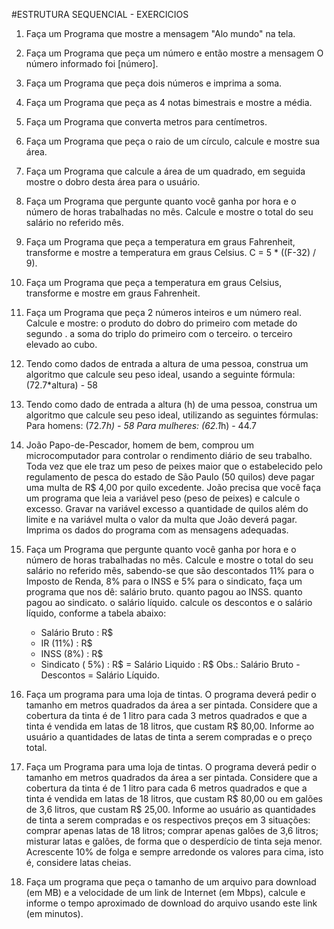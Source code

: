 #ESTRUTURA SEQUENCIAL - EXERCICIOS


1. Faça um Programa que mostre a mensagem "Alo mundo" na tela.
2. Faça um Programa que peça um número e então mostre a mensagem O número informado foi [número].
3. Faça um Programa que peça dois números e imprima a soma.
4. Faça um Programa que peça as 4 notas bimestrais e mostre a média.
5. Faça um Programa que converta metros para centímetros.
6. Faça um Programa que peça o raio de um círculo, calcule e mostre sua área.
7. Faça um Programa que calcule a área de um quadrado, em seguida mostre o dobro desta área para o usuário.
8. Faça um Programa que pergunte quanto você ganha por hora e o número de horas trabalhadas no mês. Calcule e mostre o
   total do seu salário no referido mês.
9. Faça um Programa que peça a temperatura em graus Fahrenheit, transforme e mostre a temperatura em graus Celsius.
	C = 5 * ((F-32) / 9).
10. Faça um Programa que peça a temperatura em graus Celsius, transforme e mostre em graus Fahrenheit.
11. Faça um Programa que peça 2 números inteiros e um número real. Calcule e mostre:
	o produto do dobro do primeiro com metade do segundo .
	a soma do triplo do primeiro com o terceiro.
	o terceiro elevado ao cubo.
12. Tendo como dados de entrada a altura de uma pessoa, construa um algoritmo que calcule seu peso ideal, usando a seguinte
    fórmula: (72.7*altura) - 58
13. Tendo como dado de entrada a altura (h) de uma pessoa, construa um algoritmo que calcule seu peso ideal, utilizando
    as seguintes fórmulas:
	Para homens: (72.7*h) - 58
	Para mulheres: (62.1*h) - 44.7
14. João Papo-de-Pescador, homem de bem, comprou um microcomputador para controlar o rendimento diário de seu trabalho.
    Toda vez que ele traz um peso de peixes maior que o estabelecido pelo regulamento de pesca do estado de São Paulo 
    (50 quilos) deve pagar uma multa de R$ 4,00 por quilo excedente. João precisa que você faça um programa que leia a 
    variável peso (peso de peixes) e calcule o excesso. Gravar na variável excesso a quantidade de quilos além do limite 
    e na variável multa o valor da multa que João deverá pagar. Imprima os dados do programa com as mensagens adequadas.

15. Faça um Programa que pergunte quanto você ganha por hora e o número de horas trabalhadas no mês. Calcule e mostre o 
    total do seu salário no referido mês, sabendo-se que são descontados 11% para o Imposto de Renda, 8% para o INSS e 
    5% para o sindicato, faça um programa que nos dê:
	salário bruto.
	quanto pagou ao INSS.
	quanto pagou ao sindicato.
	o salário líquido.
	calcule os descontos e o salário líquido, conforme a tabela abaixo:
	+ Salário Bruto : R$
	- IR (11%) : R$
	- INSS (8%) : R$
	- Sindicato ( 5%) : R$
	= Salário Liquido : R$
	Obs.: Salário Bruto - Descontos = Salário Líquido.
16. Faça um programa para uma loja de tintas. O programa deverá pedir o tamanho em metros quadrados da área a ser pintada.
    Considere que a cobertura da tinta é de 1 litro para cada 3 metros quadrados e que a tinta é vendida em latas de 
    18 litros, que custam R$ 80,00. Informe ao usuário a quantidades de latas de tinta a serem compradas e o preço total.
19. Faça um Programa para uma loja de tintas. O programa deverá pedir o tamanho em metros quadrados da área a ser pintada.
    Considere que a cobertura da tinta é de 1 litro para cada 6 metros quadrados e que a tinta é vendida em latas de 
    18 litros, que custam R$ 80,00 ou em galões de 3,6 litros, que custam R$ 25,00.
    Informe ao usuário as quantidades de tinta a serem compradas e os respectivos preços em 3 situações:
	comprar apenas latas de 18 litros;
	comprar apenas galões de 3,6 litros;
	misturar latas e galões, de forma que o desperdício de tinta seja menor. Acrescente 10% de folga e sempre arredonde
        os valores para cima, isto é, considere latas cheias.
20. Faça um programa que peça o tamanho de um arquivo para download (em MB) e a velocidade de um link de Internet (em Mbps),
    calcule e informe o tempo aproximado de download do arquivo usando este link (em minutos).
